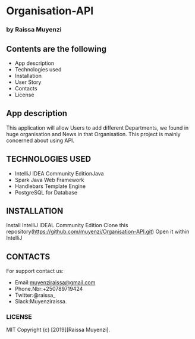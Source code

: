 # Organisation-API 

### by Raissa Muyenzi

## Contents are the following
 * App description
 * Technologies used
 * Installation
 * User Story
 * Contacts
 * License
 
 
##  App description

 This application will allow Users to add different Departments,
 we found in huge organisation and News in that Organisation. This project is mainly concerned about using API.
 
## TECHNOLOGIES USED

 * IntelliJ IDEA Community EditionJava
 * Spark Java Web Framework
 * Handlebars Template Engine
 * PostgreSQL for Database
 
## INSTALLATION

 Install IntelliJ IDEAL Community Edition
 Clone this repository(https://github.com/muyenzi/Organisation-API.git)
 Open it within IntelliJ

## CONTACTS
   
   For support contact us:
   
   * Email:muyenziraissa@gmail.com
   * Phone.Nbr:+250789719424
   * Twitter:@raissa_
   * Slack:Muyenziraissa.
   
   
   ### LICENSE
   
   MIT Copyright (c) [2019][Raissa Muyenzi].

     
     
